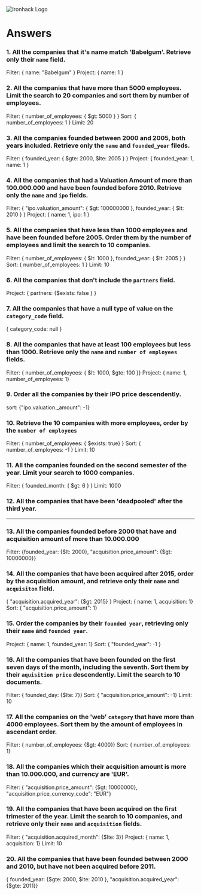 ![Ironhack Logo](https://i.imgur.com/1QgrNNw.png)

# Answers

### 1. All the companies that it's name match 'Babelgum'. Retrieve only their `name` field.
<!-- Your Code Goes Here -->
Filter: { name: "Babelgum" }
Project: { name: 1 }
### 2. All the companies that have more than 5000 employees. Limit the search to 20 companies and sort them by **number of employees**.
<!-- Your Code Goes Here -->
Filter: { number_of_employees: { $gt: 5000 } }
Sort: { number_of_employees: 1 }
Limit: 20
### 3. All the companies founded between 2000 and 2005, both years included. Retrieve only the `name` and `founded_year` fileds.
<!-- Your Code Goes Here -->
Filter: { founded_year: { $gte: 2000, $lte: 2005 } }
Project: { founded_year: 1, name: 1 }
### 4. All the companies that had a Valuation Amount of more than 100.000.000 and have been founded before 2010. Retrieve only the `name` and `ipo` fields.
<!-- Your Code Goes Here -->
Filter: { "ipo.valuation_amount": { $gt: 100000000 }, founded_year: { $lt: 2010 } }
Project: { name: 1, ipo: 1 }
### 5. All the companies that have less than 1000 employees and have been founded before 2005. Order them by the number of employees and limit the search to 10 companies.
<!-- Your Code Goes Here -->
Filter: { number_of_employees: { $lt: 1000 }, founded_year: { $lt: 2005 } }
Sort: { number_of_employees: 1 }
Limit: 10
### 6. All the companies that don't include the `partners` field.
<!-- Your Code Goes Here -->
Project: { partners: {$exists: false } }
### 7. All the companies that have a null type of value on the `category_code` field.
<!-- Your Code Goes Here -->
{ category_code: null }
### 8. All the companies that have at least 100 employees but less than 1000. Retrieve only the `name` and `number of employees` fields.
<!-- Your Code Goes Here -->
Filter: { number_of_employees: { $lt: 1000, $gte: 100 }}
Project: { name: 1, number_of_employees: 1}
### 9. Order all the companies by their IPO price descendently.
<!-- Your Code Goes Here -->
sort: {"ipo.valuation._amount": -1}
### 10. Retrieve the 10 companies with more employees, order by the `number of employees`
<!-- Your Code Goes Here -->
Filter: { number_of_employees: { $exists: true} }
Sort: { number_of_employees: -1 }
Limit: 10
### 11. All the companies founded on the second semester of the year. Limit your search to 1000 companies.
<!-- Your Code Goes Here -->
Filter: { founded_month: { $gt: 6 } }
Limit: 1000
### 12. All the companies that have been 'deadpooled' after the third year.
<!-- Your Code Goes Here -->
----------
### 13. All the companies founded before 2000 that have and acquisition amount of more than 10.000.000
<!-- Your Code Goes Here -->
Filter: {founded_year: {$lt: 2000}, "acquisition.price_amount": {$gt: 10000000}}
<!-- Mongo shell command: 
db.companies.find({$where:"this.deadpooled_year - this.founded_year > 4"}) -->
### 14. All the companies that have been acquired after 2015, order by the acquisition amount, and retrieve only their `name` and `acquisiton` field.
<!-- Your Code Goes Here -->
{ "acquisition.acquired_year": {$gt: 2015} }
Project: { name: 1, acquisition: 1}
Sort: { "acquisition.price_amount": 1}
### 15. Order the companies by their `founded year`, retrieving only their `name` and `founded year`.
<!-- Your Code Goes Here -->
Project: { name: 1, founded_year: 1}
Sort: { "founded_year": -1 }
### 16. All the companies that have been founded on the first seven days of the month, including the seventh. Sort them by their `aquisition price` descendently. Limit the search to 10 documents.
<!-- Your Code Goes Here -->
Filter: { founded_day: {$lte: 7}}
Sort: { "acquisition.price_amount": -1}
Limit: 10
### 17. All the companies on the 'web' `category` that have more than 4000 employees. Sort them by the amount of employees in ascendant order.
<!-- Your Code Goes Here -->
Filter: { number_of_employees: {$gt: 4000}}
Sort: { number_of_employees: 1}
### 18. All the companies which their acquisition amount is more than 10.000.000, and currency are 'EUR'.
<!-- Your Code Goes Here -->
Filter: { "acquisition.price_amount": {$gt: 10000000}, "acquisition.price_currency_code": "EUR"}
### 19. All the companies that have been acquired on the first trimester of the year. Limit the search to 10 companies, and retrieve only their `name` and `acquisition` fields.
<!-- Your Code Goes Here -->
Filter: { "acquisition.acquired_month": {$lte: 3}}
Project: { name: 1, acquisition: 1}
Limit: 10
### 20. All the companies that have been founded between 2000 and 2010, but have not been acquired before 2011.
<!-- Your Code Goes Here -->
{ founded_year: {$gte: 2000, $lte: 2010 }, "acquisition.acquired_year": {$gte: 2011}}